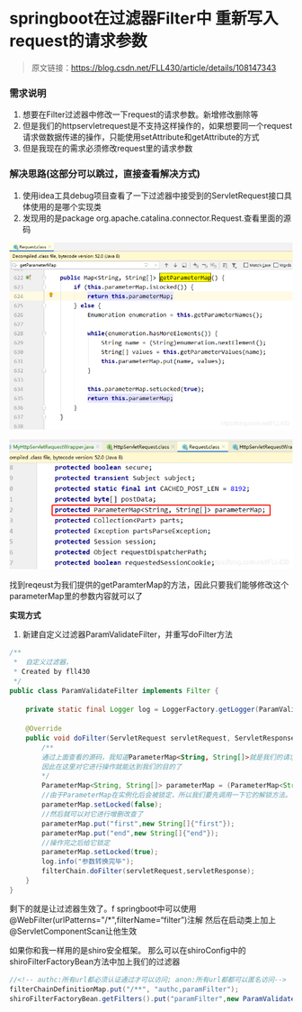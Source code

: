 # springboot在过滤器Filter中 重新写入request的请求参数

> 原文链接：https://blog.csdn.net/FLL430/article/details/108147343

### 需求说明

1. 想要在Filter过滤器中修改一下request的请求参数。新增修改删除等
2. 但是我们的httpservletrequest是不支持这样操作的，如果想要同一个request请求做数据传递的操作，只能使用setAttribute和getAttribute的方式
3. 但是我现在的需求必须修改request里的请求参数

### 解决思路(这部分可以跳过，直接查看解决方式)

1. 使用idea工具debug项目查看了一下过滤器中接受到的ServletRequest接口具体使用的是哪个实现类
2. 发现用的是package org.apache.catalina.connector.Request.查看里面的源码

  ![在这里插入图片描述](.\images\1.png)

 ![img](.\images\2.png)

找到reqeust为我们提供的getParamterMap的方法，因此只要我们能够修改这个parameterMap里的参数内容就可以了

**实现方式**

1. 新建自定义过滤器ParamValidateFilter，并重写doFilter方法

```java
/**
 *  自定义过滤器，
 * Created by fll430
 */
public class ParamValidateFilter implements Filter {

    private static final Logger log = LoggerFactory.getLogger(ParamValidateFilter.class);

    @Override
    public void doFilter(ServletRequest servletRequest, ServletResponse servletResponse, FilterChain filterChain) throws IOException, ServletException {
        /**
        通过上面查看的源码，我知道ParameterMap<String, String[]>就是我们的请求参数，
        因此在这里对它进行操作就能达到我们的目的了
        */
        ParameterMap<String, String[]> parameterMap = (ParameterMap<String, String[]>) servletRequest.getParameterMap();
        //由于ParameterMap在实例化后会被锁定，所以我们要先调用一下它的解锁方法。
        parameterMap.setLocked(false);
        //然后就可以对它进行增删改查了
        parameterMap.put("first",new String[]{"first"});
        parameterMap.put("end",new String[]{"end"});
        //操作完之后给它锁定
        parameterMap.setLocked(true);
        log.info("参数转换完毕");
        filterChain.doFilter(servletRequest,servletResponse);
    }
}
```

剩下的就是让过滤器生效了。f
springboot中可以使用@WebFilter(urlPatterns="/*",filterName=“filter”)注解
然后在启动类上加上@ServletComponentScan让他生效

如果你和我一样用的是shiro安全框架。
那么可以在shiroConfig中的shiroFilterFactoryBean方法中加上我们的过滤器

```java
//<!-- authc:所有url都必须认证通过才可以访问; anon:所有url都都可以匿名访问-->
filterChainDefinitionMap.put("/**", "authc,paramFilter");
shiroFilterFactoryBean.getFilters().put("paramFilter",new ParamValidateFilter());

```

